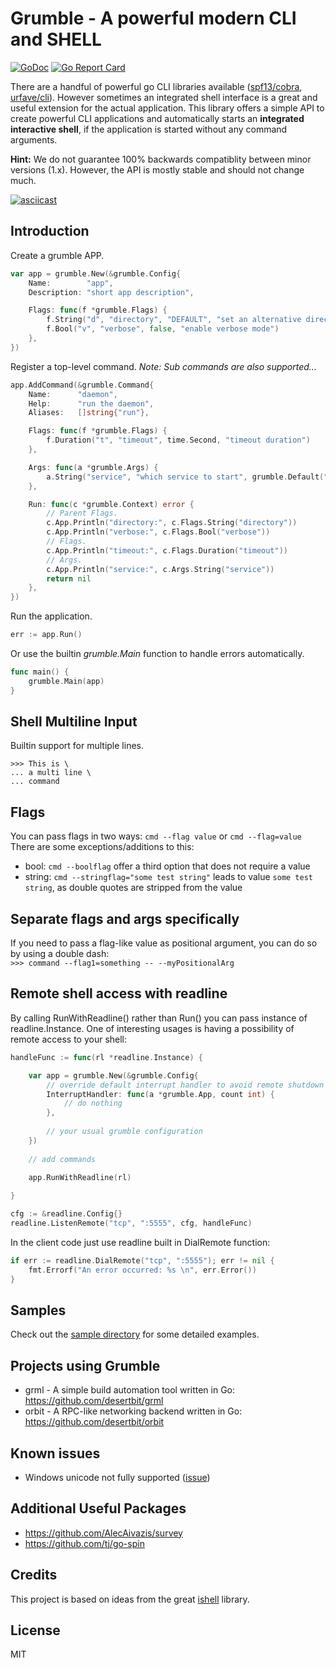 # Grumble - A powerful modern CLI and SHELL

[![GoDoc](https://godoc.org/github.com/desertbit/grumble?status.svg)](https://godoc.org/github.com/desertbit/grumble)
[![Go Report Card](https://goreportcard.com/badge/github.com/desertbit/grumble)](https://goreportcard.com/report/github.com/desertbit/grumble)

There are a handful of powerful go CLI libraries available ([spf13/cobra](https://github.com/spf13/cobra), [urfave/cli](https://github.com/urfave/cli)).
However sometimes an integrated shell interface is a great and useful extension for the actual application.
This library offers a simple API to create powerful CLI applications and automatically starts
an **integrated interactive shell**, if the application is started without any command arguments.

**Hint:** We do not guarantee 100% backwards compatiblity between minor versions (1.x). However, the API is mostly stable and should not change much.

[![asciicast](https://asciinema.org/a/155332.png)](https://asciinema.org/a/155332?t=5)

## Introduction

Create a grumble APP.

```go
var app = grumble.New(&grumble.Config{
	Name:        "app",
	Description: "short app description",

	Flags: func(f *grumble.Flags) {
		f.String("d", "directory", "DEFAULT", "set an alternative directory path")
		f.Bool("v", "verbose", false, "enable verbose mode")
	},
})
```

Register a top-level command. *Note: Sub commands are also supported...*

```go
app.AddCommand(&grumble.Command{
    Name:      "daemon",
    Help:      "run the daemon",
    Aliases:   []string{"run"},

    Flags: func(f *grumble.Flags) {
        f.Duration("t", "timeout", time.Second, "timeout duration")
    },

    Args: func(a *grumble.Args) {
        a.String("service", "which service to start", grumble.Default("server"))
    },

    Run: func(c *grumble.Context) error {
        // Parent Flags.
        c.App.Println("directory:", c.Flags.String("directory"))
        c.App.Println("verbose:", c.Flags.Bool("verbose"))
        // Flags.
        c.App.Println("timeout:", c.Flags.Duration("timeout"))
        // Args.
        c.App.Println("service:", c.Args.String("service"))
        return nil
    },
})
```

Run the application.

```go
err := app.Run()
```

Or use the builtin *grumble.Main* function to handle errors automatically.

```go
func main() {
	grumble.Main(app)
}
```

## Shell Multiline Input

Builtin support for multiple lines.

```
>>> This is \
... a multi line \
... command
```

## Flags

You can pass flags in two ways: `cmd --flag value` or `cmd --flag=value`  
There are some exceptions/additions to this:  
- bool: `cmd --boolflag` offer a third option that does not require a value
- string: `cmd --stringflag="some test string"` leads to value `some test string`, as double quotes are stripped from the value

## Separate flags and args specifically

If you need to pass a flag-like value as positional argument, you can do so by using a double dash:  
`>>> command --flag1=something -- --myPositionalArg`

## Remote shell access with readline
By calling RunWithReadline() rather than Run() you can pass instance of readline.Instance. 
One of interesting usages is having a possibility of remote access to your shell:

```go
handleFunc := func(rl *readline.Instance) {

    var app = grumble.New(&grumble.Config{
        // override default interrupt handler to avoid remote shutdown
        InterruptHandler: func(a *grumble.App, count int) {
            // do nothing
        },
		
        // your usual grumble configuration
    })  
    
    // add commands
	
    app.RunWithReadline(rl)

}

cfg := &readline.Config{}
readline.ListenRemote("tcp", ":5555", cfg, handleFunc)
```

In the client code just use readline built in DialRemote function:

```go
if err := readline.DialRemote("tcp", ":5555"); err != nil {
    fmt.Errorf("An error occurred: %s \n", err.Error())
}
```

## Samples

Check out the [sample directory](/sample) for some detailed examples.

## Projects using Grumble

- grml - A simple build automation tool written in Go: https://github.com/desertbit/grml
- orbit - A RPC-like networking backend written in Go: https://github.com/desertbit/orbit

## Known issues
- Windows unicode not fully supported ([issue](https://github.com/desertbit/grumble/issues/48))

## Additional Useful Packages

- https://github.com/AlecAivazis/survey
- https://github.com/tj/go-spin

## Credits

This project is based on ideas from the great [ishell](https://github.com/abiosoft/ishell) library.

## License

MIT
